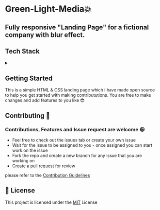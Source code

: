 # Green-Light-Media💥
## Fully responsive "Landing Page" for a fictional company with blur effect.

## Tech Stack
<details>
<summary></summary>
<br>
  
* Html
* Css
</details>

## Getting Started

This is a simple HTML & CSS landing page which i have made open source to help  you get started with making contribututions. 
You are free to make changes and add features to you like 😎

## Contributing 🔨

### Contributions, Features and Issue request are welcome 😃

* Feel free to check out the issues tab or create your own issue
* Wait for the issue to be assigned to you - once assigned you can start work on the issue
* Fork the repo and create a new branch for any issue that you are working on
* Create a pull request for review

please refer to the [Contribution Guidelines](CONTRIBUTING.md)

## 📄	License
This project is licensed under the [MIT](LICENSE) License
